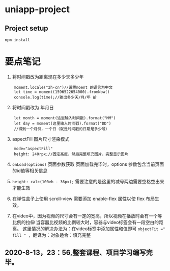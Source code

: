 # uniapp-project

## Project setup
```
npm install
```


# 要点笔记
1.  将时间戳改为距离现在多少天多少年
```import moment  from "moment"
    moment.locale("zh-cn")//设置moent 的语言为中文
    let time = moment(1596522654000).fromNow()
    console.log(time);//输出多少天/月/年 前
```

2. 将时间戳改为 年月日 
```
    let month = moment(这里输入时间戳).format("MM")
    let day = moment(这里输入时间戳).format("DD")
    //得到一个月份，一个日（就是时间戳的日期是多少号）
```
3. aspectFill 图片尺寸渲染模式
```
    mode="aspectFill"
    height: 240rpx;//固定高度，然后完整填充图片，完整显示图片
```
4. ```onLoad(options)``` 页面参数获取
    页面加载完毕时，options 参数包含当前页面的id值等相关信息

5. ```height: calc(100vh - 36px);```
    需要注意的是这里的减号两边需要空格空出来才能生效

6. 在弹性盒子上使用 scroll-view 需要添加 enable-flex 属性以使 flex 布局生效。 

7. 在video中，因为视频的尺寸会有一定的宽高，所以视频在播放时会有一个等比例的拉伸
    当容器比视频的比例较大时，容器与video标签会有一段空白的距离。
    这里情况的解决办法为：在video标签中添加属性和值即可
    ```objectFit =" fill " ```，翻译为：对象适合：填充完整


## 2020-8-13，23：56,整套课程、项目学习编写完毕。




